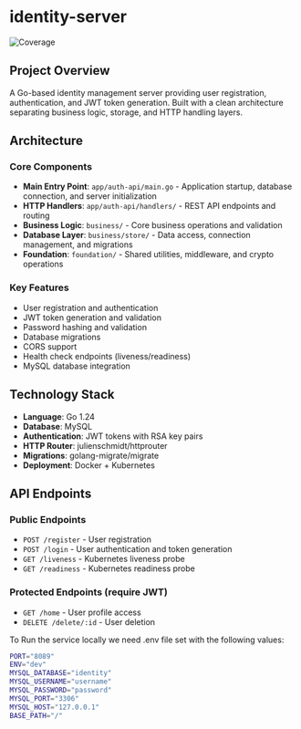 # identity-server
![Coverage](https://img.shields.io/badge/Coverage-72.3%25-brightgreen)

## Project Overview
A Go-based identity management server providing user registration, authentication, and JWT token generation. Built with a clean architecture separating business logic, storage, and HTTP handling layers.

## Architecture

### Core Components
- **Main Entry Point**: `app/auth-api/main.go` - Application startup, database connection, and server initialization
- **HTTP Handlers**: `app/auth-api/handlers/` - REST API endpoints and routing
- **Business Logic**: `business/` - Core business operations and validation
- **Database Layer**: `business/store/` - Data access, connection management, and migrations
- **Foundation**: `foundation/` - Shared utilities, middleware, and crypto operations

### Key Features
- User registration and authentication
- JWT token generation and validation
- Password hashing and validation
- Database migrations
- CORS support
- Health check endpoints (liveness/readiness)
- MySQL database integration

## Technology Stack
- **Language**: Go 1.24
- **Database**: MySQL
- **Authentication**: JWT tokens with RSA key pairs
- **HTTP Router**: julienschmidt/httprouter
- **Migrations**: golang-migrate/migrate
- **Deployment**: Docker + Kubernetes

## API Endpoints

### Public Endpoints
- `POST /register` - User registration
- `POST /login` - User authentication and token generation
- `GET /liveness` - Kubernetes liveness probe
- `GET /readiness` - Kubernetes readiness probe

### Protected Endpoints (require JWT)
- `GET /home` - User profile access
- `DELETE /delete/:id` - User deletion

To Run the service locally we need .env file set with the following values:

```bash
PORT="8089"
ENV="dev"
MYSQL_DATABASE="identity"
MYSQL_USERNAME="username"
MYSQL_PASSWORD="password"
MYSQL_PORT="3306"
MYSQL_HOST="127.0.0.1"
BASE_PATH="/"
```